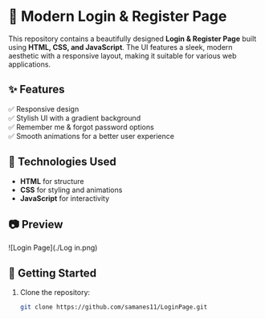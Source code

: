# 🔐 Modern Login & Register Page

This repository contains a beautifully designed **Login & Register Page** built using **HTML, CSS, and JavaScript**. The UI features a sleek, modern aesthetic with a responsive layout, making it suitable for various web applications.

## ✨ Features
✅ Responsive design  
✅ Stylish UI with a gradient background  
✅ Remember me & forgot password options  
✅ Smooth animations for a better user experience  

## 📌 Technologies Used
- **HTML** for structure  
- **CSS** for styling and animations  
- **JavaScript** for interactivity  

## 📷 Preview
![Login Page](./Log in.png)

## 🚀 Getting Started
1. Clone the repository:  
   ```bash
   git clone https://github.com/samanes11/LoginPage.git
